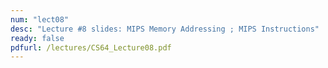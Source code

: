 ```yaml
---
num: "lect08"
desc: "Lecture #8 slides: MIPS Memory Addressing ; MIPS Instructions"
ready: false
pdfurl: /lectures/CS64_Lecture08.pdf
---
```


